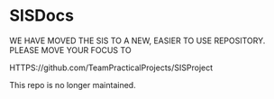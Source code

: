 # SISDocs

WE HAVE MOVED THE SIS TO A NEW, EASIER TO USE REPOSITORY. PLEASE MOVE YOUR FOCUS TO

HTTPS://github.com/TeamPracticalProjects/SISProject

This repo is no longer maintained.
